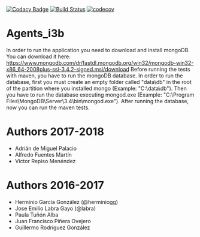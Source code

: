 [![Codacy Badge](https://api.codacy.com/project/badge/Grade/b5d64269cf03473490c78be25236e70b)](https://www.codacy.com/app/jelabra/Agents_i3b?utm_source=github.com&amp;utm_medium=referral&amp;utm_content=Arquisoft/Agents_i3b&amp;utm_campaign=Badge_Grade)
[![Build Status](https://travis-ci.org/Arquisoft/Agents_i3b.svg?branch=master)](https://travis-ci.org/Arquisoft/Agents_i3b)
[![codecov](https://codecov.io/gh/Arquisoft/Agents_i3b/branch/master/graph/badge.svg)](https://codecov.io/gh/Arquisoft/Agents_i3b)


# Agents_i3b

In order to run the application you need to download and install mongoDB. You can download it here: https://www.mongodb.com/dr/fastdl.mongodb.org/win32/mongodb-win32-x86_64-2008plus-ssl-3.4.2-signed.msi/download Before running the tests with maven, you have to run the mongoDB database. In order to run the database, first you must create an empty folder called "data\db" in the root of the partition where you installed mongo (Example: "C:\data\db"). Then you have to run the database executing mongod.exe (Example: "C:\Program Files\MongoDB\Server\3.4\bin\mongod.exe"). After running the database, now you can run the maven tests.

# Authors 2017-2018

- Adrián de Miguel Palacio
- Alfredo Fuentes Martín
- Víctor Repiso Menéndez

# Authors 2016-2017

- Herminio García González (@herminiogg)
- Jose Emilio Labra Gayo (@labra)
- Paula Tuñón Alba
- Juan Francisco Piñera Ovejero
- Guillermo Rodríguez González 

